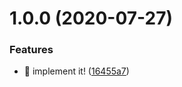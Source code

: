 # 1.0.0 (2020-07-27)


### Features

* 🎸 implement it! ([16455a7](https://github.com/suin/japannetbank-email-parser/commit/16455a7ba7cbcc01651326ff6b1952a124d50422))
